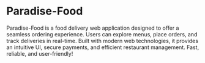 # Paradise-Food
Paradise-Food is a food delivery web application designed to offer a seamless ordering experience. Users can explore menus, place orders, and track deliveries in real-time. Built with modern web technologies, it provides an intuitive UI, secure payments, and efficient restaurant management. Fast, reliable, and user-friendly!
